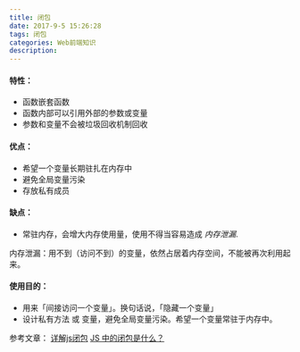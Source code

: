```yaml
---
title: 闭包
date: 2017-9-5 15:26:28
tags: 闭包
categories: Web前端知识
description:
---
```


#### 特性：
 - 函数嵌套函数
 - 函数内部可以引用外部的参数或变量
 - 参数和变量不会被垃圾回收机制回收

#### 优点：
 - 希望一个变量长期驻扎在内存中
 - 避免全局变量污染
 - 存放私有成员

#### 缺点：
 - 常驻内存，会增大内存使用量，使用不得当容易造成 *内存泄漏*.

内存泄漏：用不到（访问不到）的变量，依然占居着内存空间，不能被再次利用起来。

#### 使用目的：
 - 用来「间接访问一个变量」。换句话说，「隐藏一个变量」
 - 设计私有方法 或 变量，避免全局变量污染。希望一个变量常驻于内存中。

参考文章：
[详解js闭包](https://segmentfault.com/a/1190000000652891)
[JS 中的闭包是什么？](https://zhuanlan.zhihu.com/p/22486908)